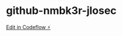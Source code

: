 # github-nmbk3r-jlosec

[Edit in Codeflow ⚡️](https://stackblitz.com/~/github.com/PopovAndrii/github-nmbk3r-jlosec)